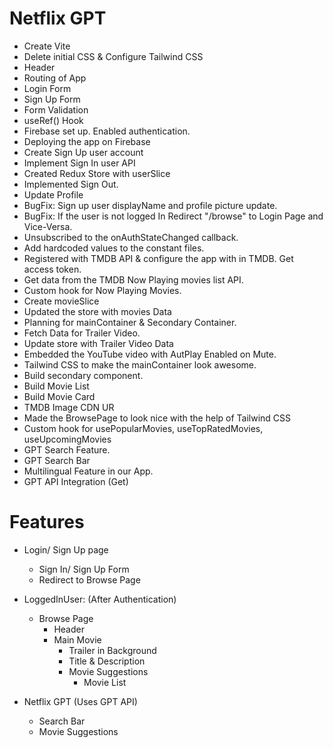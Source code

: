 # Netflix GPT

- Create Vite
- Delete initial CSS & Configure Tailwind CSS
- Header
- Routing of App
- Login Form
- Sign Up Form
- Form Validation
- useRef() Hook
- Firebase set up. Enabled authentication.
- Deploying the app on Firebase
- Create Sign Up user account
- Implement Sign In user API
- Created Redux Store with userSlice
- Implemented Sign Out.
- Update Profile
- BugFix: Sign up user displayName and profile picture update.
- BugFix: If the user is not logged In Redirect "/browse" to Login Page and Vice-Versa.
- Unsubscribed to the onAuthStateChanged callback.
- Add hardcoded values to the constant files.
- Registered with TMDB API & configure the app with in TMDB. Get access token.
- Get data from the TMDB Now Playing movies list API.
- Custom hook for Now Playing Movies.
- Create movieSlice
- Updated the store with movies Data
- Planning for mainContainer & Secondary Container.
- Fetch Data for Trailer Video.
- Update store with Trailer Video Data
- Embedded the YouTube video with AutPlay Enabled on Mute.
- Tailwind CSS to make the mainContainer look awesome.
- Build secondary component.
- Build Movie List
- Build Movie Card
- TMDB Image CDN UR
- Made the BrowsePage to look nice with the help of Tailwind CSS
- Custom hook for usePopularMovies, useTopRatedMovies, useUpcomingMovies
- GPT Search Feature.
- GPT Search Bar
- Multilingual Feature in our App.
- GPT API Integration (Get)

# Features

- Login/ Sign Up page

  - Sign In/ Sign Up Form
  - Redirect to Browse Page

- LoggedInUser: (After Authentication)

  - Browse Page
    - Header
    - Main Movie
      - Trailer in Background
      - Title & Description
      - Movie Suggestions
        - Movie List

- Netflix GPT (Uses GPT API)
  - Search Bar
  - Movie Suggestions
